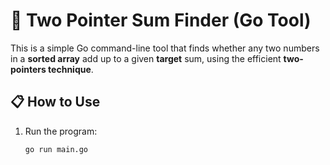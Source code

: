 # 🔢 Two Pointer Sum Finder (Go Tool)

This is a simple Go command-line tool that finds whether any two numbers in a **sorted array** add up to a given **target** sum, using the efficient **two-pointers technique**.

## 📋 How to Use

1. Run the program:
   ```bash
   go run main.go
